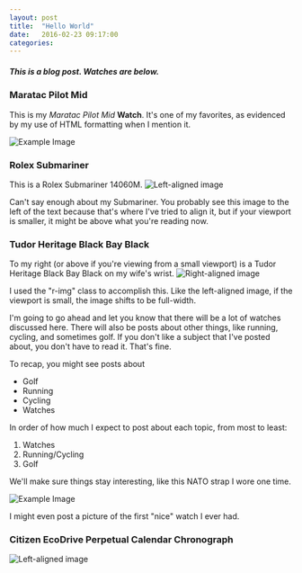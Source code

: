 ```yaml
---
layout: post
title:  "Hello World"
date:   2016-02-23 09:17:00
categories:
---
```


##### This is a blog post. Watches are below.

### Maratac Pilot Mid

This is my _Maratac_ _Pilot_ _Mid_ **Watch**. It's one of my favorites, as evidenced by my use of HTML formatting when I mention it.

![Example Image](/assets/images/Maratac-Pilot-Mid-wrist.jpg "Example Image") 


### Rolex Submariner
This is a Rolex Submariner 14060M. 
<img src="/assets/images/14060M_wrist.jpg" alt="Left-aligned image" class="l-img"> 
 
Can't say enough about my Submariner. You probably see this image to the left of the text because that's where I've tried to align it, but if your viewport is smaller, it might be above what you're reading now.


### Tudor Heritage Black Bay Black
To my right (or above if you're viewing from a small viewport) is a Tudor Heritage Black Bay Black on my wife's wrist.
<img src="/assets/images/Heritage_Black_Bay_wrist.jpg" alt="Right-aligned image" class="r-img"> 

I used the "r-img" class to accomplish this. Like the left-aligned image, if the viewport is small, the image shifts to be full-width.


I'm going to go ahead and let you know that there will be a lot of watches discussed here. There will also be posts about other things, like running, cycling, and sometimes golf. If you don't like a subject that I've posted about, you don't have to read it. That's fine.

To recap, you might see posts about

- Golf
- Running
- Cycling
- Watches

In order of how much I expect to post about each topic, from most to least:

1. Watches
2. Running/Cycling
3. Golf

We'll make sure things stay interesting, like this NATO strap I wore one time.

![Example Image](/assets/images/14060M_on_Nato_wrist.jpg "Example Image") 

I might even post a picture of the first "nice" watch I ever had.

### Citizen EcoDrive Perpetual Calendar Chronograph
<img src="/assets/images/Citizen_EcoDrive_PP.jpg" alt="Left-aligned image" class="l-img">

